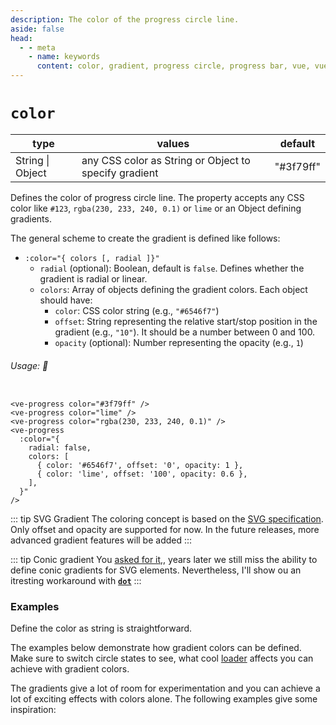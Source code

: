 ```yaml
---
description: The color of the progress circle line.
aside: false
head:
  - - meta
    - name: keywords
      content: color, gradient, progress circle, progress bar, vue, vue3, vuejs, vue.js, conic gradient circle
---
```


# `color`

<Badge class="mt-2" type="success" text="Animated" />

| type             | values                                                | default   |
|------------------|-------------------------------------------------------|-----------|
| String \| Object | any CSS color as String or Object to specify gradient | "#3f79ff" |

Defines the color of progress circle line. The property accepts any CSS color like `#123`, `rgba(230, 233, 240, 0.1)`
or `lime` or an Object defining gradients.

The general scheme to create the gradient is defined like follows:

- `:color="{ colors [, radial ]}"`
    - `radial` (optional): Boolean, default is `false`. Defines whether the gradient is radial or linear.
    - `colors`: Array of objects defining the gradient colors. Each object should have:
        - `color`: CSS color string (e.g., `"#6546f7"`)
        - `offset`: String representing the relative start/stop position in the gradient (e.g., `"10"`). It should be a number between 0 and 100.
        - `opacity` (optional): Number representing the opacity (e.g., `1`)

###### Usage: 📜

```vue

<ve-progress color="#3f79ff" />
<ve-progress color="lime" />
<ve-progress color="rgba(230, 233, 240, 0.1)" />
<ve-progress
  :color="{
    radial: false,
    colors: [
      { color: '#6546f7', offset: '0', opacity: 1 },
      { color: 'lime', offset: '100', opacity: 0.6 },
    ],
  }"
/>
```

::: tip SVG Gradient
The coloring concept is based on the [SVG specification](https://developer.mozilla.org/en-US/docs/Web/SVG/Tutorial/Gradients).
Only offset and opacity are supported for now.
In the future releases, more advanced gradient features will be added
:::

::: tip Conic gradient
You [asked for it,](https://github.com/setaman/vue-ellipse-progress/issues/107), years later we still miss the ability
to define conic gradients for SVG elements. Nevertheless, I'll show ou an itresting workaround with **[`dot`](dot.md#conic-gradient)** 
:::

### Examples

<script setup>
  import ColorGradient from "../../.vitepress/theme/Guide/Color/ColorGradient.vue";
  import ColorBasic from "../../.vitepress/theme/Guide/Color/ColorBasic.vue";
  import ColorGradientAdvanced from "../../.vitepress/theme/Guide/Color/ColorGradientAdvanced.vue";
</script>

Define the color as string is straightforward.

<ColorBasic>
<template #code>

<<< @/.vitepress/theme/Guide/Color/Snippet1.vue{vue}

</template>
</ColorBasic>

The examples below demonstrate how gradient colors can be defined. Make sure to switch circle states to see, what
cool [loader](<.(loader.md)>)
affects you can achieve with gradient colors.

<ColorGradient>
<template #code>

<<< @/.vitepress/theme/Guide/Color/Snippet2.vue{55 vue}

</template>
</ColorGradient>

The gradients give a lot of room for experimentation and you can achieve a lot of exciting effects with colors alone.
The following examples give some inspiration:

<ColorGradientAdvanced>
<template #code>

<<< @/.vitepress/theme/Guide/Color/Snippet3.vue{vue}

</template>
</ColorGradientAdvanced>

